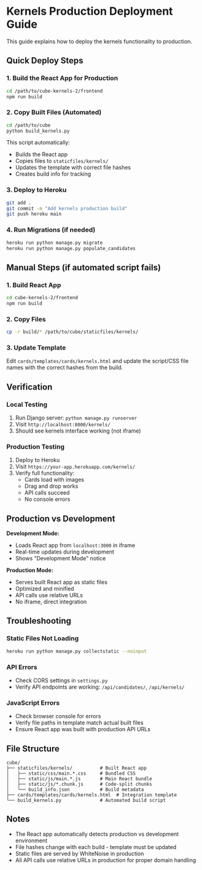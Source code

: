 # Kernels Production Deployment Guide

This guide explains how to deploy the kernels functionality to production.

## Quick Deploy Steps

### 1. Build the React App for Production
```bash
cd /path/to/cube-kernels-2/frontend
npm run build
```

### 2. Copy Built Files (Automated)
```bash
cd /path/to/cube
python build_kernels.py
```

This script automatically:
- Builds the React app
- Copies files to `staticfiles/kernels/`
- Updates the template with correct file hashes
- Creates build info for tracking

### 3. Deploy to Heroku
```bash
git add .
git commit -m "Add kernels production build"
git push heroku main
```

### 4. Run Migrations (if needed)
```bash
heroku run python manage.py migrate
heroku run python manage.py populate_candidates
```

## Manual Steps (if automated script fails)

### 1. Build React App
```bash
cd cube-kernels-2/frontend
npm run build
```

### 2. Copy Files
```bash
cp -r build/* /path/to/cube/staticfiles/kernels/
```

### 3. Update Template
Edit `cards/templates/cards/kernels.html` and update the script/CSS file names with the correct hashes from the build.

## Verification

### Local Testing
1. Run Django server: `python manage.py runserver`
2. Visit `http://localhost:8000/kernels/`
3. Should see kernels interface working (not iframe)

### Production Testing
1. Deploy to Heroku
2. Visit `https://your-app.herokuapp.com/kernels/`
3. Verify full functionality:
   - Cards load with images
   - Drag and drop works
   - API calls succeed
   - No console errors

## Production vs Development

**Development Mode:**
- Loads React app from `localhost:3000` in iframe
- Real-time updates during development
- Shows "Development Mode" notice

**Production Mode:**
- Serves built React app as static files
- Optimized and minified
- API calls use relative URLs
- No iframe, direct integration

## Troubleshooting

### Static Files Not Loading
```bash
heroku run python manage.py collectstatic --noinput
```

### API Errors
- Check CORS settings in `settings.py`
- Verify API endpoints are working: `/api/candidates/`, `/api/kernels/`

### JavaScript Errors
- Check browser console for errors
- Verify file paths in template match actual built files
- Ensure React app was built with production API URLs

## File Structure

```
cube/
├── staticfiles/kernels/          # Built React app
│   ├── static/css/main.*.css     # Bundled CSS
│   ├── static/js/main.*.js       # Main React bundle
│   ├── static/js/*.chunk.js      # Code-split chunks
│   └── build_info.json           # Build metadata
├── cards/templates/cards/kernels.html  # Integration template
└── build_kernels.py              # Automated build script
```

## Notes

- The React app automatically detects production vs development environment
- File hashes change with each build - template must be updated
- Static files are served by WhiteNoise in production
- All API calls use relative URLs in production for proper domain handling